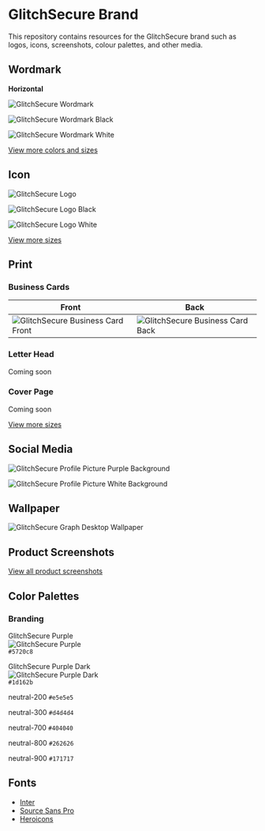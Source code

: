 # GlitchSecure Brand

This repository contains resources for the GlitchSecure brand such as logos, icons, screenshots, colour palettes, and other media.

## Wordmark

**Horizontal**

![GlitchSecure Wordmark](/wordmark/wordmark.svg)

![GlitchSecure Wordmark Black](/wordmark/wordmark-black.svg)

![GlitchSecure Wordmark White](/wordmark/wordmark-white.svg)


[View more colors and sizes](/wordmark)

## Icon

![GlitchSecure Logo](/icon/icon.svg)

![GlitchSecure Logo Black](/icon/icon-black.svg)

![GlitchSecure Logo White](/icon/icon-white.svg)

[View more sizes](/icon)

## Print

### Business Cards

| Front | Back |
| --- | --- |
| ![GlitchSecure Business Card Front](/print/card-front.png) | ![GlitchSecure Business Card Back](/print/card-back.png) |

### Letter Head

Coming soon

### Cover Page

Coming soon

[View more sizes](/print)


## Social Media

![GlitchSecure Profile Picture Purple Background](/social/profile-picture-purplebg.png)

![GlitchSecure Profile Picture White Background](/social/profile-picture-whitebg.png)

## Wallpaper

![GlitchSecure Graph Desktop Wallpaper](/wallpapers/glitchsecure-graph.png)

## Product Screenshots

[View all product screenshots](/screenshots)

## Color Palettes

### Branding

GlitchSecure Purple  
![GlitchSecure Purple](/brand-colours/primary-purple.png)   
 `#5720c8`

 GlitchSecure Purple Dark  
 ![GlitchSecure Purple Dark](/brand-colours/primary-purple-dark.png)   
  `#1d162b`

 neutral-200 `#e5e5e5`

 neutral-300 `#d4d4d4`

 neutral-700 `#404040`

 neutral-800 `#262626`

 neutral-900 `#171717`


## Fonts

- [Inter](https://rsms.me/inter/)
- [Source Sans Pro](https://fonts.google.com/specimen/Source+Sans+Pro)
- [Heroicons](https://heroicons.com/)
